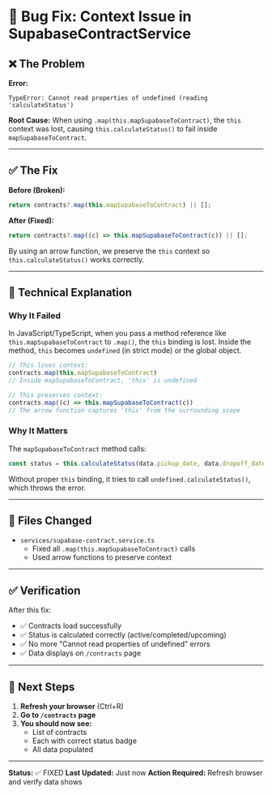 # 🐛 Bug Fix: Context Issue in SupabaseContractService

## ❌ **The Problem**

**Error:**
```
TypeError: Cannot read properties of undefined (reading 'calculateStatus')
```

**Root Cause:**
When using `.map(this.mapSupabaseToContract)`, the `this` context was lost, causing `this.calculateStatus()` to fail inside `mapSupabaseToContract`.

---

## ✅ **The Fix**

**Before (Broken):**
```typescript
return contracts?.map(this.mapSupabaseToContract) || [];
```

**After (Fixed):**
```typescript
return contracts?.map((c) => this.mapSupabaseToContract(c)) || [];
```

By using an arrow function, we preserve the `this` context so `this.calculateStatus()` works correctly.

---

## 📝 **Technical Explanation**

### Why It Failed

In JavaScript/TypeScript, when you pass a method reference like `this.mapSupabaseToContract` to `.map()`, the `this` binding is lost. Inside the method, `this` becomes `undefined` (in strict mode) or the global object.

```typescript
// This loses context:
contracts.map(this.mapSupabaseToContract)
// Inside mapSupabaseToContract, 'this' is undefined

// This preserves context:
contracts.map((c) => this.mapSupabaseToContract(c))
// The arrow function captures 'this' from the surrounding scope
```

### Why It Matters

The `mapSupabaseToContract` method calls:
```typescript
const status = this.calculateStatus(data.pickup_date, data.dropoff_date);
```

Without proper `this` binding, it tries to call `undefined.calculateStatus()`, which throws the error.

---

## 🔧 **Files Changed**

- `services/supabase-contract.service.ts`
  - Fixed all `.map(this.mapSupabaseToContract)` calls
  - Used arrow functions to preserve context

---

## ✅ **Verification**

After this fix:
- ✅ Contracts load successfully
- ✅ Status is calculated correctly (active/completed/upcoming)
- ✅ No more "Cannot read properties of undefined" errors
- ✅ Data displays on `/contracts` page

---

## 🎯 **Next Steps**

1. **Refresh your browser** (Ctrl+R)
2. **Go to `/contracts` page**
3. **You should now see:**
   - List of contracts
   - Each with correct status badge
   - All data populated

---

**Status:** ✅ FIXED
**Last Updated:** Just now
**Action Required:** Refresh browser and verify data shows

